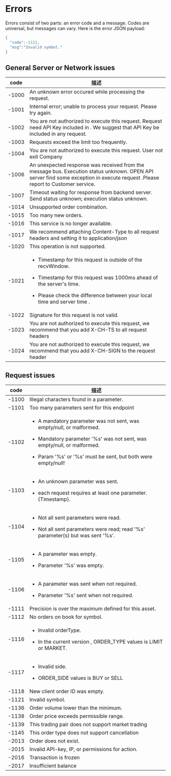 # Errors

Errors consist of two parts: an error code and a message. Codes are universal, but messages can vary. Here is the error JSON payload:

```java
{
  "code":-1121,
  "msg":"Invalid symbol."
}
```

## General Server or Network issues

| code  | 描述                                                                                                                                                                                                                                                   |
| ----- | ---------------------------------------------------------------------------------------------------------------------------------------------------------------------------------------------------------------------------------------------------- |
| -1000 | An unknown error occured while processing the request.                                                                                                                                                                                               |
| -1001 | Internal error; unable to process your request. Please try again.                                                                                                                                                                                    |
| -1002 | You are not authorized to execute this request. Request need API Key included in . We suggest that API Key be included in any request.                                                                                                               |
| -1003 | Requests exceed the limit too frequently.                                                                                                                                                                                                            |
| -1004 | You are not authorized to execute this request. User not exit Company                                                                                                                                                                                |
| -1006 | An unexpected response was received from the message bus. Execution status unknown. OPEN API server find some exception in execute request .Please report to Customer service.                                                                       |
| -1007 | Timeout waiting for response from backend server. Send status unknown; execution status unknown.                                                                                                                                                     |
| -1014 | Unsupported order combination.                                                                                                                                                                                                                       |
| -1015 | Too many new orders.                                                                                                                                                                                                                                 |
| -1016 | This service is no longer available.                                                                                                                                                                                                                 |
| -1017 | We recommend attaching Content-Type to all request headers and setting it to application/json                                                                                                                                                        |
| -1020 | This operation is not supported.                                                                                                                                                                                                                     |
| -1021 | <ul><li>Timestamp for this request is outside of the recvWindow.</li></ul><ul><li>Timestamp for this request was 1000ms ahead of the server's time.</li></ul><ul><li>Please check the difference between your local time and server time .</li></ul> |
| -1022 | Signature for this request is not valid.                                                                                                                                                                                                             |
| -1023 | You are not authorized to execute this request, we recommend that you add X-CH-TS to all request headers                                                                                                                                             |
| -1024 | You are not authorized to execute this request, we recommend that you add X-CH-SIGN to the request header                                                                                                                                            |

## Request issues

| code  | 描述                                                                                                                                                                                                                                                    |
| ----- | ----------------------------------------------------------------------------------------------------------------------------------------------------------------------------------------------------------------------------------------------------- |
| -1100 | Illegal characters found in a parameter.                                                                                                                                                                                                              |
| -1101 | Too many parameters sent for this endpoint                                                                                                                                                                                                            |
| -1102 | <ul><li>A mandatory parameter was not sent, was empty/null, or malformed.</li></ul><ul><li>Mandatory parameter '%s' was not sent, was empty/null, or malformed.</li></ul><ul><li>Param '%s' or '%s' must be sent, but both were empty/null!</li></ul> |
| -1103 | <ul><li>An unknown parameter was sent.</li></ul><ul><li>each request requires at least one parameter. {Timestamp}.</li></ul>                                                                                                                          |
| -1104 | <ul><li>Not all sent parameters were read.</li></ul><ul><li>Not all sent parameters were read; read '%s' parameter(s) but was sent '%s'.</li></ul>                                                                                                    |
| -1105 | <ul><li>A parameter was empty.</li></ul><ul><li>Parameter '%s' was empty.</li></ul>                                                                                                                                                                   |
| -1106 | <ul><li>A parameter was sent when not required.</li></ul><ul><li>Parameter '%s' sent when not required.</li></ul>                                                                                                                                     |
| -1111 | Precision is over the maximum defined for this asset.                                                                                                                                                                                                 |
| -1112 | No orders on book for symbol.                                                                                                                                                                                                                         |
| -1116 | <ul><li>Invalid orderType.</li></ul><ul><li>In the current version , ORDER\_TYPE values is LIMIT or MARKET.</li></ul>                                                                                                                                 |
| -1117 | <ul><li>Invalid side.</li></ul><ul><li>ORDER\_SIDE values is BUY or SELL</li></ul>                                                                                                                                                                    |
| -1118 | New client order ID was empty.                                                                                                                                                                                                                        |
| -1121 | Invalid symbol.                                                                                                                                                                                                                                       |
| -1136 | Order volume lower than the minimum.                                                                                                                                                                                                                  |
| -1138 | Order price exceeds permissible range.                                                                                                                                                                                                                |
| -1139 | This trading pair does not support market trading                                                                                                                                                                                                     |
| -1145 | This order type does not support cancellation                                                                                                                                                                                                         |
| -2013 | Order does not exist.                                                                                                                                                                                                                                 |
| -2015 | Invalid API-key, IP, or permissions for action.                                                                                                                                                                                                       |
| -2016 | Transaction is frozen                                                                                                                                                                                                                                 |
| -2017 | Insufficient balance                                                                                                                                                                                                                                  |
